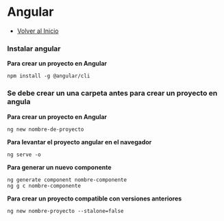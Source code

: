 # Angular
- [Volver al Inicio](../README.md)

### Instalar angular 
**Para crear un proyecto en Angular**
```
npm install -g @angular/cli
```

### Se debe crear un una carpeta antes para crear un proyecto en angula 
**Para crear un proyecto en Angular**
```
ng new nombre-de-proyecto
```
**Para levantar el proyecto angular en el navegador**
```
ng serve -o
```
**Para generar un nuevo componente**
```
ng generate component nombre-componente
ng g c nombre-componente
```
**Para crear un proyecto compatible con versiones anteriores**
```esta aplicación es de modulos anterir a la version 18
ng new nombre-proyecto --stalone=false
```
